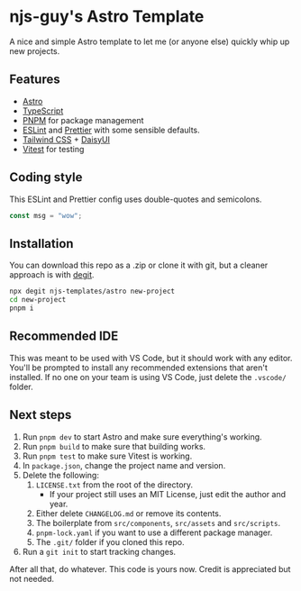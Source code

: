 # njs-guy's Astro Template

A nice and simple Astro template to let me (or anyone else)
quickly whip up new projects.

## Features

- [Astro](https://astro.build/)
- [TypeScript](https://www.typescriptlang.org/)
- [PNPM](https://pnpm.io/) for package management
- [ESLint](https://eslint.org/) and [Prettier](https://prettier.io/)
  with some sensible defaults.
- [Tailwind CSS](https://tailwindcss.com/) + [DaisyUI](https://daisyui.com/)
- [Vitest](https://vitest.dev/) for testing

## Coding style

This ESLint and Prettier config uses double-quotes and semicolons.

```ts
const msg = "wow";
```

## Installation

You can download this repo as a .zip or clone it with git,
but a cleaner approach is with [degit](https://github.com/Rich-Harris/degit).

```bash
npx degit njs-templates/astro new-project
cd new-project
pnpm i
```

## Recommended IDE

This was meant to be used with VS Code, but it should work with any editor.
You'll be prompted to install any recommended extensions that aren't installed.
If no one on your team is using VS Code, just delete the `.vscode/` folder.

## Next steps

1. Run `pnpm dev` to start Astro and make sure everything's working.
2. Run `pnpm build` to make sure that building works.
3. Run `pnpm test` to make sure Vitest is working.
4. In `package.json`, change the project name and version.
5. Delete the following:
    1. `LICENSE.txt` from the root of the directory.
        - If your project still uses an MIT License, just edit the author and year.
	2. Either delete `CHANGELOG.md` or remove its contents.
    3. The boilerplate from `src/components`,
          `src/assets` and `src/scripts`.
    4. `pnpm-lock.yaml` if you want to use a different package manager.
    5. The `.git/` folder if you cloned this repo.
6. Run a `git init` to start tracking changes.

After all that, do whatever. This code is yours now.
Credit is appreciated but not needed.
